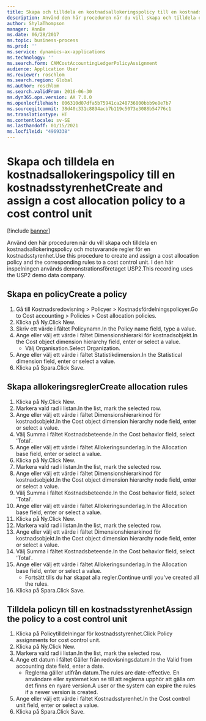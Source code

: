 ```yaml
---
title: Skapa och tilldela en kostnadsallokeringspolicy till en kostnadsstyrenhet
description: Använd den här proceduren när du vill skapa och tilldela en kostnadsallokeringspolicy och motsvarande regler för en kostnadsstyrenhet.
author: ShylaThompson
manager: AnnBe
ms.date: 06/28/2017
ms.topic: business-process
ms.prod: ''
ms.service: dynamics-ax-applications
ms.technology: ''
ms.search.form: CAMCostAccountingLedgerPolicyAssignment
audience: Application User
ms.reviewer: roschlom
ms.search.region: Global
ms.author: roschlom
ms.search.validFrom: 2016-06-30
ms.dyn365.ops.version: AX 7.0.0
ms.openlocfilehash: 006310d07dfa5b75941ca248736800bbb9e8e7b7
ms.sourcegitcommit: 38d40c331c8894acb7b119c5073e3088b54776c1
ms.translationtype: HT
ms.contentlocale: sv-SE
ms.lasthandoff: 01/15/2021
ms.locfileid: "4969338"
---
```

# <a name="create-and-assign-a-cost-allocation-policy-to-a-cost-control-unit"></a><span data-ttu-id="1c4c8-103">Skapa och tilldela en kostnadsallokeringspolicy till en kostnadsstyrenhet</span><span class="sxs-lookup"><span data-stu-id="1c4c8-103">Create and assign a cost allocation policy to a cost control unit</span></span>

[!include [banner](../../includes/banner.md)]

<span data-ttu-id="1c4c8-104">Använd den här proceduren när du vill skapa och tilldela en kostnadsallokeringspolicy och motsvarande regler för en kostnadsstyrenhet.</span><span class="sxs-lookup"><span data-stu-id="1c4c8-104">Use this procedure to create and assign a cost allocation policy and the corresponding rules to a cost control unit.</span></span> <span data-ttu-id="1c4c8-105">I den här inspelningen används demonstrationsföretaget USP2.</span><span class="sxs-lookup"><span data-stu-id="1c4c8-105">This recording uses the USP2 demo data company.</span></span>


## <a name="create-a-policy"></a><span data-ttu-id="1c4c8-106">Skapa en policy</span><span class="sxs-lookup"><span data-stu-id="1c4c8-106">Create a policy</span></span>
1. <span data-ttu-id="1c4c8-107">Gå till Kostnadsredovisning > Policyer > Kostnadsfördelningspolicyer.</span><span class="sxs-lookup"><span data-stu-id="1c4c8-107">Go to Cost accounting > Policies > Cost allocation policies.</span></span>
2. <span data-ttu-id="1c4c8-108">Klicka på Ny.</span><span class="sxs-lookup"><span data-stu-id="1c4c8-108">Click New.</span></span>
3. <span data-ttu-id="1c4c8-109">Skriv ett värde i fältet Policynamn.</span><span class="sxs-lookup"><span data-stu-id="1c4c8-109">In the Policy name field, type a value.</span></span>
4. <span data-ttu-id="1c4c8-110">Ange eller välj ett värde i fältet Dimensionshierarki för kostnadsobjekt.</span><span class="sxs-lookup"><span data-stu-id="1c4c8-110">In the Cost object dimension hierarchy field, enter or select a value.</span></span>
    * <span data-ttu-id="1c4c8-111">Välj Organisation.</span><span class="sxs-lookup"><span data-stu-id="1c4c8-111">Select Organization.</span></span>  
5. <span data-ttu-id="1c4c8-112">Ange eller välj ett värde i fältet Statistikdimension.</span><span class="sxs-lookup"><span data-stu-id="1c4c8-112">In the Statistical dimension field, enter or select a value.</span></span>
6. <span data-ttu-id="1c4c8-113">Klicka på Spara.</span><span class="sxs-lookup"><span data-stu-id="1c4c8-113">Click Save.</span></span>

## <a name="create-allocation-rules"></a><span data-ttu-id="1c4c8-114">Skapa allokeringsregler</span><span class="sxs-lookup"><span data-stu-id="1c4c8-114">Create allocation rules</span></span>
1. <span data-ttu-id="1c4c8-115">Klicka på Ny.</span><span class="sxs-lookup"><span data-stu-id="1c4c8-115">Click New.</span></span>
2. <span data-ttu-id="1c4c8-116">Markera vald rad i listan.</span><span class="sxs-lookup"><span data-stu-id="1c4c8-116">In the list, mark the selected row.</span></span>
3. <span data-ttu-id="1c4c8-117">Ange eller välj ett värde i fältet Dimensionshierarkinod för kostnadsobjekt.</span><span class="sxs-lookup"><span data-stu-id="1c4c8-117">In the Cost object dimension hierarchy node field, enter or select a value.</span></span>
4. <span data-ttu-id="1c4c8-118">Välj Summa i fältet Kostnadsbeteende.</span><span class="sxs-lookup"><span data-stu-id="1c4c8-118">In the Cost behavior field, select 'Total'.</span></span>
5. <span data-ttu-id="1c4c8-119">Ange eller välj ett värde i fältet Allokeringsunderlag.</span><span class="sxs-lookup"><span data-stu-id="1c4c8-119">In the Allocation base field, enter or select a value.</span></span>
6. <span data-ttu-id="1c4c8-120">Klicka på Ny.</span><span class="sxs-lookup"><span data-stu-id="1c4c8-120">Click New.</span></span>
7. <span data-ttu-id="1c4c8-121">Markera vald rad i listan.</span><span class="sxs-lookup"><span data-stu-id="1c4c8-121">In the list, mark the selected row.</span></span>
8. <span data-ttu-id="1c4c8-122">Ange eller välj ett värde i fältet Dimensionshierarkinod för kostnadsobjekt.</span><span class="sxs-lookup"><span data-stu-id="1c4c8-122">In the Cost object dimension hierarchy node field, enter or select a value.</span></span>
9. <span data-ttu-id="1c4c8-123">Välj Summa i fältet Kostnadsbeteende.</span><span class="sxs-lookup"><span data-stu-id="1c4c8-123">In the Cost behavior field, select 'Total'.</span></span>
10. <span data-ttu-id="1c4c8-124">Ange eller välj ett värde i fältet Allokeringsunderlag.</span><span class="sxs-lookup"><span data-stu-id="1c4c8-124">In the Allocation base field, enter or select a value.</span></span>
11. <span data-ttu-id="1c4c8-125">Klicka på Ny.</span><span class="sxs-lookup"><span data-stu-id="1c4c8-125">Click New.</span></span>
12. <span data-ttu-id="1c4c8-126">Markera vald rad i listan.</span><span class="sxs-lookup"><span data-stu-id="1c4c8-126">In the list, mark the selected row.</span></span>
13. <span data-ttu-id="1c4c8-127">Ange eller välj ett värde i fältet Dimensionshierarkinod för kostnadsobjekt.</span><span class="sxs-lookup"><span data-stu-id="1c4c8-127">In the Cost object dimension hierarchy node field, enter or select a value.</span></span>
14. <span data-ttu-id="1c4c8-128">Välj Summa i fältet Kostnadsbeteende.</span><span class="sxs-lookup"><span data-stu-id="1c4c8-128">In the Cost behavior field, select 'Total'.</span></span>
15. <span data-ttu-id="1c4c8-129">Ange eller välj ett värde i fältet Allokeringsunderlag.</span><span class="sxs-lookup"><span data-stu-id="1c4c8-129">In the Allocation base field, enter or select a value.</span></span>
    * <span data-ttu-id="1c4c8-130">Fortsätt tills du har skapat alla regler.</span><span class="sxs-lookup"><span data-stu-id="1c4c8-130">Continue until you've created all the rules.</span></span>  
16. <span data-ttu-id="1c4c8-131">Klicka på Spara.</span><span class="sxs-lookup"><span data-stu-id="1c4c8-131">Click Save.</span></span>

## <a name="assign-the-policy-to-a-cost-control-unit"></a><span data-ttu-id="1c4c8-132">Tilldela policyn till en kostnadsstyrenhet</span><span class="sxs-lookup"><span data-stu-id="1c4c8-132">Assign the policy to a cost control unit</span></span>
1. <span data-ttu-id="1c4c8-133">Klicka på Policytilldelningar för kostnadsstyrenhet.</span><span class="sxs-lookup"><span data-stu-id="1c4c8-133">Click Policy assignments for cost control unit.</span></span>
2. <span data-ttu-id="1c4c8-134">Klicka på Ny.</span><span class="sxs-lookup"><span data-stu-id="1c4c8-134">Click New.</span></span>
3. <span data-ttu-id="1c4c8-135">Markera vald rad i listan.</span><span class="sxs-lookup"><span data-stu-id="1c4c8-135">In the list, mark the selected row.</span></span>
4. <span data-ttu-id="1c4c8-136">Ange ett datum i fältet Gäller från redovisningsdatum.</span><span class="sxs-lookup"><span data-stu-id="1c4c8-136">In the Valid from accounting date field, enter a date.</span></span>
    * <span data-ttu-id="1c4c8-137">Reglerna gäller utifrån datum.</span><span class="sxs-lookup"><span data-stu-id="1c4c8-137">The rules are date-effective.</span></span> <span data-ttu-id="1c4c8-138">En användare eller systemet kan se till att reglerna upphör att gälla om det finns en nyare version.</span><span class="sxs-lookup"><span data-stu-id="1c4c8-138">A user or the system can expire the rules if a newer version is created.</span></span>  
5. <span data-ttu-id="1c4c8-139">Ange eller välj ett värde i fältet Kostnadsstyrenhet.</span><span class="sxs-lookup"><span data-stu-id="1c4c8-139">In the Cost control unit field, enter or select a value.</span></span>
6. <span data-ttu-id="1c4c8-140">Klicka på Spara.</span><span class="sxs-lookup"><span data-stu-id="1c4c8-140">Click Save.</span></span>

